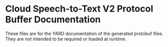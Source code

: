 # Cloud Speech-to-Text V2 Protocol Buffer Documentation

These files are for the YARD documentation of the generated protobuf files.
They are not intended to be required or loaded at runtime.
